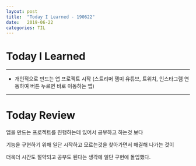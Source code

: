 ```yaml
---
layout: post
title:  "Today I Learned - 190622"
date:   2019-06-22
categories: TIL
---
```


# Today I Learned

---

- 개인적으로 만드는 앱 프로젝트 시작 (스트리머 잼미 유튜브, 트위치, 인스타그램 연동하여 버튼 누르면 바로 이동하는 앱)

---

# Today Review

앱을 만드는 프로젝트를 진행하는데 있어서 공부하고 하는것 보다

기능을 구현하기 위해 일단 시작하고 모르는것을 찾아가면서 해결해 나가는 것이

더욱더 시간도 절약되고 공부도 된다는 생각에 일단 구현에 돌입했다.
